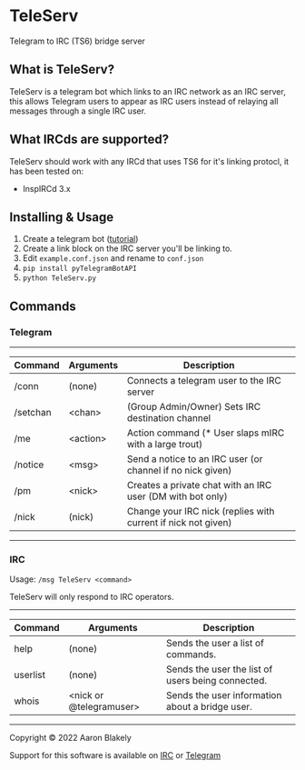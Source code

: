 # TeleServ
Telegram to IRC (TS6) bridge server

## What is TeleServ?
TeleServ is a telegram bot which links to an IRC network as an IRC server, this
allows Telegram users to appear as IRC users instead of relaying all messages
through a single IRC user.

## What IRCds are supported?
TeleServ should work with any IRCd that uses TS6 for it's linking protocl, it has been tested on:
* InspIRCd 3.x

## Installing & Usage
1) Create a telegram bot \([tutorial](https://core.telegram.org/bots#6-botfather)\)
1) Create a link block on the IRC server you'll be linking to.
2) Edit `example.conf.json` and rename to `conf.json`
3) `pip install pyTelegramBotAPI`
4) `python TeleServ.py`


## Commands

### Telegram

-----------------------------------------------------------------------------------------------
| Command  | Arguments       | Description                                                     |
|----------|-----------------|-----------------------------------------------------------------|
| /conn    | (none)          | Connects a telegram user to the IRC server                      |
| /setchan | \<chan\>        | (Group Admin/Owner) Sets IRC destination channel                |
| /me      | \<action\>      | Action command (* User slaps mIRC with a large trout)           |
| /notice  | \<msg\>         | Send a notice to an IRC user (or channel if no nick given)      |
| /pm      | \<nick\>        | Creates a private chat with an IRC user (DM with bot only)      |
| /nick    | (nick)          | Change your IRC nick (replies with current if nick not given)   |
------------------------------------------------------------------------------------------------


### IRC

Usage: `/msg TeleServ <command>`

TeleServ will only respond to IRC operators.

---------------------------------------------------------------------------------------------------
| Command  | Arguments | Description                                                               |
|----------|-----------|---------------------------------------------------------------------------|
| help     | (none)                      | Sends the user a list of commands.                      |
| userlist | (none)                      | Sends the user the list of users being connected.       |
| whois    | \<nick or \@telegramuser\>  | Sends the user information about a bridge user.         |
----------------------------------------------------------------------------------------------------


Copyright &copy; 2022 Aaron Blakely

Support for this software is available on [IRC](https://webchat.ephasic.org/?join=ephasic) or [Telegram](https://t.me/+8NN0N6ez_B5iMzBh)
